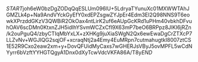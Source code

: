 $START$joh6eW0bzDgZODqQqESLUm096lU+5LdryaTYunuXc01MXWWTAhJGMZLk4p+Na9AndVYckGyEfY0xdEPZsgwZYJpEr4Edm3EI2Q98NNS9T6eowkXPrzddGKzV3QWBiR2OkOax4ntLirK2uf6eAUpGcKRd1uPHm40vbkhDFvuhOAV6scDMn0KtxnZJH5idIhYSvmWCZxCfI9X63mP7beO6BRPpz8JlKI6jRZn/k2ouPguQ4/zbyCTIqMbYxLX+zXHKg9juXiaSWgN2Qx6ewEwaDgCrZTXcP7LLZvNv+WGJIQG2sqjOF+xcraqNtj2a4Emy4EuMRpn7cutmahugtkI8007ztCS1E52R9Cxo2eaw2xm+y+DovQFUidMyCaxs7wGHERJsVByJ5ovMPFL5wCdNYyrr6bVzftYYHGTQgyA1Dnx0dXyTcwVdcVKFA86A/T8y$END$